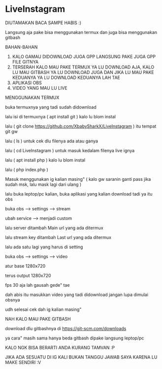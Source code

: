 # LiveInstagram

DIUTAMAKAN BACA SAMPE HABIS :)

Langsung aja pake bisa menggunakan termux dan juga bisa menggunakan gitbash

BAHAN-BAHAN
1. KALO GAMAU DIDOWNLOAD JUGA GPP LANGSUNG PAKE JUGA GPP FILE GITNYA
2. TERSERAH KALO MAU PAKE TERMUX YA LU DOWNLOAD AJA, KALO LU MAU GITBASH YA LU DOWNLOAD JUGA DAN JIKA LU MAU PAKE KEDUANYA YA LU DOWNLOAD KEDUANYA LAH TAE 
3. APLIKASI OBS
4. VIDEO YANG MAU LU LIVE 

MENGGUNAKAN TERMUX

buka termuxnya yang tadi sudah didownload 

lalu isi di termuxnya ( apt install git ) kalo lu blom instal

lalu ( git clone https://github.com/XbabySharkX/LiveInstagram ) itu tempat git gw 

lalu ( ls ) untuk cek dlu filenya ada atau ganya 

lalu ( cd LiveInstagram ) untuk masuk kedalam filenya live ignya

lalu ( apt install php ) kalo lu blom instal

lalu ( php index.php ) 

Masuk menggunakan ig kalian masing" ( kalo gw saranin ganti pass jika sudah msk, lalu mask lagi dari ulang )

lalu buka leptop/pc kalian, buka aplikasi yang kalian download tadi ya itu obs

buka obs --> settings --> stream 

ubah service --> menjadi custom

lalu server ditambah Main url yang ada ditermux

lalu stream key ditambah Last url yang ada ditermux

lalu ada satu lagi yang harus di setting

buka obs --> settings --> video

atur base 1280x720

terus output 1280x720

fps 30 aja lah gausah gede" tae 

dah abis itu masukkan video yang tadi didownload jangan lupa dimulai obsnya 

udh selesai cek dah ig kalian masing"


NAH KALO MAU PAKE GITBASH

download dlu gitbashnya di https://git-scm.com/downloads

ya cara" masih sama hanya beda gitbash dipake langsung leptop/pc

KALO NGK BISA BERARTI ANDA KURANG TAMVAN :P

JIKA ADA SESUATU DI IG KALI BUKAN TANGGU JAWAB SAYA KARENA LU MAKE SENDIRI :V
